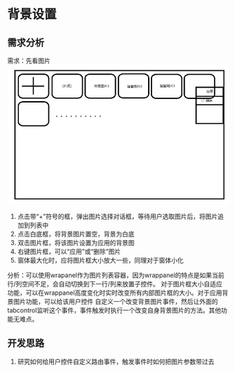 ﻿# 背景设置

## 需求分析

需求：先看图片  ![背景设置UI草图](./Images/背景图片设置UI草图.png)  
1. 点击带“+”符号的框，弹出图片选择对话框，等待用户选取图片后，将图片追加到列表中
2. 点击白底框，将背景图片置空，背景为白底
3. 双击图片框，将该图片设置为应用的背景图
4. 右键图片框，可以“应用”或“删除”图片
5. 窗体最大化时，应将图片框大小放大一些，同理对于窗体小化

分析：可以使用wrapanel作为图片列表容器，因为wrappanel的特点是如果当前行/列空间不足，会自动切换到下一行/列来放置子控件。
对于图片框大小自适应功能，可以在wrappanel高度变化时实时改变所有内部图片框的大小。对于应用背景图片功能，可以给该用户控件
自定义一个改变背景图片事件，然后让外面的tabcontrol监听这个事件，事件触发时执行一个改变自身背景图片的方法。其他功能无难点。

## 开发思路
1. 研究如何给用户控件自定义路由事件，触发事件时如何把图片参数带过去